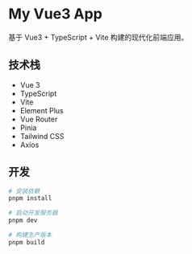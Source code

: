 # My Vue3 App

基于 Vue3 + TypeScript + Vite 构建的现代化前端应用。

## 技术栈

- Vue 3
- TypeScript
- Vite
- Element Plus
- Vue Router
- Pinia
- Tailwind CSS
- Axios

## 开发

```bash
# 安装依赖
pnpm install

# 启动开发服务器
pnpm dev

# 构建生产版本
pnpm build
```
